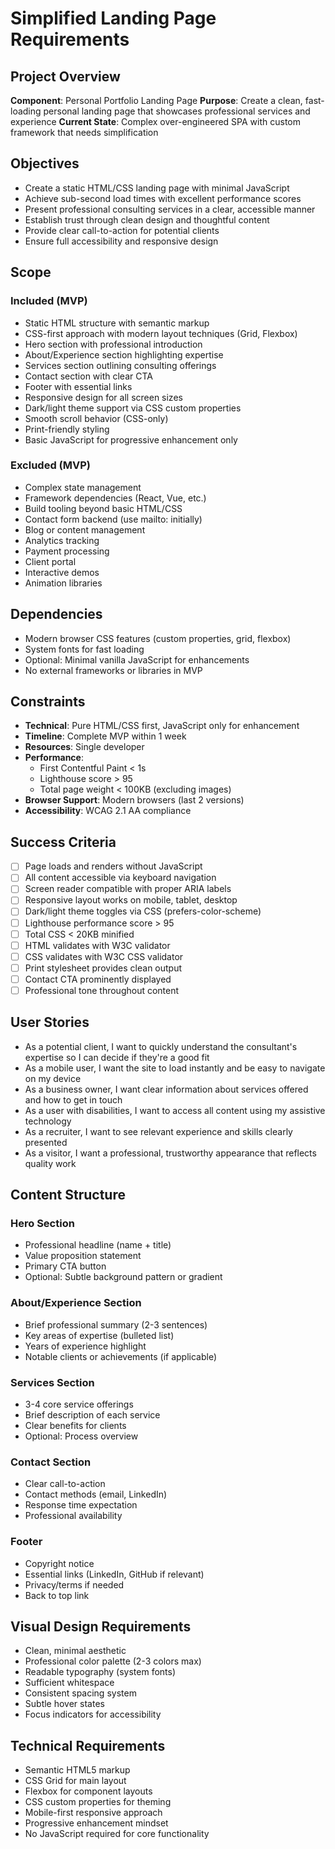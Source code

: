 # Simplified Landing Page Requirements

## Project Overview
**Component**: Personal Portfolio Landing Page
**Purpose**: Create a clean, fast-loading personal landing page that showcases professional services and experience
**Current State**: Complex over-engineered SPA with custom framework that needs simplification

## Objectives
- Create a static HTML/CSS landing page with minimal JavaScript
- Achieve sub-second load times with excellent performance scores
- Present professional consulting services in a clear, accessible manner
- Establish trust through clean design and thoughtful content
- Provide clear call-to-action for potential clients
- Ensure full accessibility and responsive design

## Scope

### Included (MVP)
- Static HTML structure with semantic markup
- CSS-first approach with modern layout techniques (Grid, Flexbox)
- Hero section with professional introduction
- About/Experience section highlighting expertise
- Services section outlining consulting offerings
- Contact section with clear CTA
- Footer with essential links
- Responsive design for all screen sizes
- Dark/light theme support via CSS custom properties
- Smooth scroll behavior (CSS-only)
- Print-friendly styling
- Basic JavaScript for progressive enhancement only

### Excluded (MVP)
- Complex state management
- Framework dependencies (React, Vue, etc.)
- Build tooling beyond basic HTML/CSS
- Contact form backend (use mailto: initially)
- Blog or content management
- Analytics tracking
- Payment processing
- Client portal
- Interactive demos
- Animation libraries

## Dependencies
- Modern browser CSS features (custom properties, grid, flexbox)
- System fonts for fast loading
- Optional: Minimal vanilla JavaScript for enhancements
- No external frameworks or libraries in MVP

## Constraints
- **Technical**: Pure HTML/CSS first, JavaScript only for enhancement
- **Timeline**: Complete MVP within 1 week
- **Resources**: Single developer
- **Performance**: 
  - First Contentful Paint < 1s
  - Lighthouse score > 95
  - Total page weight < 100KB (excluding images)
- **Browser Support**: Modern browsers (last 2 versions)
- **Accessibility**: WCAG 2.1 AA compliance

## Success Criteria
- [ ] Page loads and renders without JavaScript
- [ ] All content accessible via keyboard navigation
- [ ] Screen reader compatible with proper ARIA labels
- [ ] Responsive layout works on mobile, tablet, desktop
- [ ] Dark/light theme toggles via CSS (prefers-color-scheme)
- [ ] Lighthouse performance score > 95
- [ ] Total CSS < 20KB minified
- [ ] HTML validates with W3C validator
- [ ] CSS validates with W3C CSS validator
- [ ] Print stylesheet provides clean output
- [ ] Contact CTA prominently displayed
- [ ] Professional tone throughout content

## User Stories
- As a potential client, I want to quickly understand the consultant's expertise so I can decide if they're a good fit
- As a mobile user, I want the site to load instantly and be easy to navigate on my device
- As a business owner, I want clear information about services offered and how to get in touch
- As a user with disabilities, I want to access all content using my assistive technology
- As a recruiter, I want to see relevant experience and skills clearly presented
- As a visitor, I want a professional, trustworthy appearance that reflects quality work

## Content Structure

### Hero Section
- Professional headline (name + title)
- Value proposition statement
- Primary CTA button
- Optional: Subtle background pattern or gradient

### About/Experience Section
- Brief professional summary (2-3 sentences)
- Key areas of expertise (bulleted list)
- Years of experience highlight
- Notable clients or achievements (if applicable)

### Services Section
- 3-4 core service offerings
- Brief description of each service
- Clear benefits for clients
- Optional: Process overview

### Contact Section
- Clear call-to-action
- Contact methods (email, LinkedIn)
- Response time expectation
- Professional availability

### Footer
- Copyright notice
- Essential links (LinkedIn, GitHub if relevant)
- Privacy/terms if needed
- Back to top link

## Visual Design Requirements
- Clean, minimal aesthetic
- Professional color palette (2-3 colors max)
- Readable typography (system fonts)
- Sufficient whitespace
- Consistent spacing system
- Subtle hover states
- Focus indicators for accessibility

## Technical Requirements
- Semantic HTML5 markup
- CSS Grid for main layout
- Flexbox for component layouts
- CSS custom properties for theming
- Mobile-first responsive approach
- Progressive enhancement mindset
- No JavaScript required for core functionality